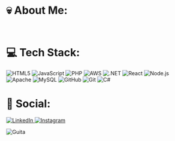 # 💀 About Me:
<!--![](https://github-readme-stats.vercel.app/api?username=duarteHiago&theme=tokyonight&hide_border=true&include_all_commits=true&count_private=false)
![](https://github-readme-stats.vercel.app/api/top-langs/?username=duarteHiago&theme=tokyonight&hide_border=true&include_all_commits=true&count_private=false&layout=compact)
-->
<br/>

# 💻 Tech Stack:
<p align="left">
  <img src="https://img.shields.io/badge/html5-000000?style=for-the-badge&logo=html5&logoColor=white" alt="HTML5"/>
  <img src="https://img.shields.io/badge/javascript-000000?style=for-the-badge&logo=javascript&logoColor=white" alt="JavaScript"/>
  <img src="https://img.shields.io/badge/php-000000?style=for-the-badge&logo=php&logoColor=white" alt="PHP"/>
  <img src="https://img.shields.io/badge/AWS-000000?style=for-the-badge&logo=amazon-aws&logoColor=white" alt="AWS"/>
  <img src="https://img.shields.io/badge/.NET-000000?style=for-the-badge&logo=dotnet&logoColor=white" alt=".NET"/>
  <img src="https://img.shields.io/badge/react-000000?style=for-the-badge&logo=react&logoColor=white" alt="React"/>
  <img src="https://img.shields.io/badge/node.js-000000?style=for-the-badge&logo=nodedotjs&logoColor=white" alt="Node.js"/>
  <img src="https://img.shields.io/badge/apache-000000?style=for-the-badge&logo=apache&logoColor=white" alt="Apache"/>
  <img src="https://img.shields.io/badge/mysql-000000?style=for-the-badge&logo=mysql&logoColor=white" alt="MySQL"/>
  <img src="https://img.shields.io/badge/github-000000?style=for-the-badge&logo=github&logoColor=white" alt="GitHub"/>
  <img src="https://img.shields.io/badge/git-000000?style=for-the-badge&logo=git&logoColor=white" alt="Git"/>
  <img src="https://img.shields.io/badge/C%23-000000?style=for-the-badge&logo=c-sharp&logoColor=white" alt="C#"/>
</p>

# 💬 Social:
<p align="left">
  <a href="https://www.linkedin.com/in/hiago-duarte-8bb1ab1b0/" target="_blank">
    <img src="https://img.shields.io/badge/LinkedIn-000000?style=for-the-badge&logo=linkedin&logoColor=white" alt="LinkedIn"/>
  </a>
  <a href="https://www.instagram.com/n.society_/?next=%2F" target="_blank">
    <img src
="https://img.shields.io/badge/Instagram-000000?style=for-the-badge&logo=instagram&logoColor=white" alt="Instagram"/>
  </a>
</p>

 
![Guita](https://media1.giphy.com/media/v1.Y2lkPTc5MGI3NjExbTM2OWF6YW5lYmYxenI3eHNkYm4yZTRkN3k4eXR5YzE0ZHcyOWluMSZlcD12MV9pbnRlcm5hbF9naWZfYnlfaWQmY3Q9Zw/E8eH9Gxd4DAOqdufXD/giphy.gif)
<!-- Proudly created with GPRM ( https://gprm.itsvg.in ) -->
